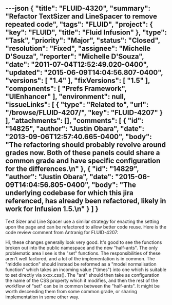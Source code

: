 ---json
{
  "title": "FLUID-4320",
  "summary": "Refactor TextSizer and LineSpacer to remove repeated code",
  "tags": "FLUID",
  "project": {
    "key": "FLUID",
    "title": "Fluid Infusion"
  },
  "type": "Task",
  "priority": "Major",
  "status": "Closed",
  "resolution": "Fixed",
  "assignee": "Michelle D'Souza",
  "reporter": "Michelle D'Souza",
  "date": "2011-07-04T12:52:49.020-0400",
  "updated": "2015-06-09T14:04:56.807-0400",
  "versions": [
    "1.4"
  ],
  "fixVersions": [
    "1.5"
  ],
  "components": [
    "Prefs Framework",
    "UIEnhancer"
  ],
  "environment": null,
  "issueLinks": [
    {
      "type": "Related to",
      "url": "/browse/FLUID-4207/",
      "key": "FLUID-4207"
    }
  ],
  "attachments": [],
  "comments": [
    {
      "id": "14825",
      "author": "Justin Obara",
      "date": "2013-09-06T12:57:40.665-0400",
      "body": "The refactoring should probably revolve around grades now. Both of these panels could share a common grade and have specific configuration for the differences.\n"
    },
    {
      "id": "14829",
      "author": "Justin Obara",
      "date": "2015-06-09T14:04:56.805-0400",
      "body": "The underlying codebase for which this jira referenced, has already been refactored, likely in work for Infusion 1.5.\n"
    }
  ]
}
---
Text Sizer and Line Spacer use a similar strategy for enacting the setting upon the page and can be refactored to allow better code reuse. Here is the code review comment from Antranig for FLUID-4207:

Hi, these changes generally look very good. It's good to see the functions broken out into the public namespace and the new "half-ants". The only problematic area I see is the "set" functions. The responsibilities of these aren't well factored, and a lot of the implementation is in common. The "middle section" should instead be reformed as a "model normalisation function" which takes an incoming value ("times") into one which is suitable to set directly via xxxx.css(). The "ant" should then take as configuration the name of the CSS property which it modifies, and then the rest of the workflow of "set" can be in common between the "half-ants". It might be worth descending them from some common grade, or sharing implementation in some other way.

        